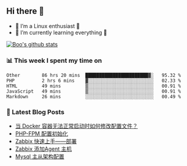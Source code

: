 ## Hi there 👋
* 🔭 I’m a Linux enthusiast 🐧️
* 🏃️ I’m currently learning everything 🏃️

[![Boo's github stats](https://github-readme-stats.vercel.app/api?username=0xAiKang)](https://github.com/anuraghazra/github-readme-stats)

<!-- [![Most Used Langs](https://github-readme-stats.vercel.app/api/top-langs/?username=0xAiKang)](https://github.com/anuraghazra/github-readme-stats) -->

### 📊 This week I spent my time on
<!--START_SECTION:waka-->
```text
Other        86 hrs 20 mins  ███████████████████████▓░   95.32 % 
PHP          2 hrs 6 mins    ▓░░░░░░░░░░░░░░░░░░░░░░░░   02.33 % 
HTML         49 mins         ▒░░░░░░░░░░░░░░░░░░░░░░░░   00.91 % 
JavaScript   49 mins         ▒░░░░░░░░░░░░░░░░░░░░░░░░   00.91 % 
Markdown     26 mins         ░░░░░░░░░░░░░░░░░░░░░░░░░   00.49 % 
```
<!--END_SECTION:waka-->

### 📕 Latest Blog Posts
<!-- BLOG-POST-LIST:START -->
- [当 Docker 容器无法正常启动时如何修改配置文件？](https://www.0x2beace.com/how-to-modify-the-configuration-file-when-the-docker-container-cannot-start-normally/)
- [PHP-FPM 配置初始化](https://www.0x2beace.com/php-fpm-configuration-initialization/)
- [Zabbix 快速上手——部署](https://www.0x2beace.com/zabbix-quick-start/)
- [Zabbix 添加Agent 主机](https://www.0x2beace.com/zabbix-add-agent-host/)
- [Mysql 主从架构配置](https://www.0x2beace.com/mysql-master-slave-architecture-configuration/)
<!-- BLOG-POST-LIST:END -->

